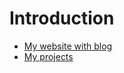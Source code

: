 # Introduction

- [My website with blog](https://vician.cz/en/)
- [My projects](https://vician.cz/en/projects/)
